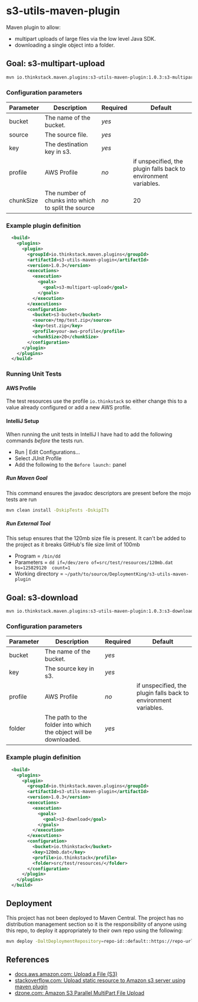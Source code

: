 # s3-utils-maven-plugin
Maven plugin to allow:
* multipart uploads of large files via the low level Java SDK.
* downloading a single object into a folder.

## Goal: s3-multipart-upload

```bash
mvn io.thinkstack.maven.plugins:s3-utils-maven-plugin:1.0.3:s3-multipart-upload
```

### Configuration parameters

| Parameter | Description | Required | Default |
|-----------|-------------|----------|---------|
|bucket|The name of the bucket. |*yes*| |
|source|The source file. |*yes*| |
|key|The destination key in s3. | *yes*| |
|profile|AWS Profile | *no* | if unspecified, the plugin falls back to environment variables. |
|chunkSize|The number of chunks into which to split the source | *no* | 20 |

### Example plugin definition
```xml
  <build>
    <plugins>
      <plugin>
        <groupId>io.thinkstack.maven.plugins</groupId>
        <artifactId>s3-utils-maven-plugin</artifactId>
        <version>1.0.3</version>
        <executions>
          <execution>
            <goals>
              <goal>s3-multipart-upload</goal>
            </goals>
          </execution>
        </executions>
        <configuration>
          <bucket>s3-bucket</bucket>
          <source>/tmp/test.zip</source>
          <key>test.zip</key>
          <profile>your-aws-profile</profile>
          <chunkSize>20</chunkSize>
        </configuration>
      </plugin>
    </plugins>
  </build>
```

### Running Unit Tests

#### AWS Profile
The test resources use the profile `io.thinkstack` so either change this to a value already configured or add a new AWS 
profile.

#### IntelliJ Setup
When running the unit tests in IntelliJ I have had to add the following commands _before_ the tests run.

* Run | Edit Configurations...
* Select JUnit Profile
* Add the following to the `Before launch:` panel

##### Run Maven Goal
This command ensures the javadoc descriptors are present before the mojo tests are run
```bash
mvn clean install -DskipTests -DskipITs
```

##### Run External Tool
This setup ensures that the 120mb size file is present. It can't be added to the project as it breaks GitHub's 
file size limit of 100mb
* Program = `/bin/dd`
* Parameters = `dd if=/dev/zero of=src/test/resources/120mb.dat  bs=125829120  count=1`
* Working directory = `~/path/to/source/DeploymentKing/s3-utils-maven-plugin`

## Goal: s3-download

```bash
mvn io.thinkstack.maven.plugins:s3-utils-maven-plugin:1.0.3:s3-download
```

### Configuration parameters

| Parameter | Description | Required | Default |
|-----------|-------------|----------|---------|
|bucket|The name of the bucket. |*yes*| |
|key|The source key in s3. | *yes*| |
|profile|AWS Profile | *no* | if unspecified, the plugin falls back to environment variables. |
|folder|The path to the folder into which the object will be downloaded. |*yes*| |

### Example plugin definition
```xml
  <build>
    <plugins>
      <plugin>
        <groupId>io.thinkstack.maven.plugins</groupId>
        <artifactId>s3-utils-maven-plugin</artifactId>
        <version>1.0.3</version>
        <executions>
          <execution>
            <goals>
              <goal>s3-download</goal>
            </goals>
          </execution>
        </executions>
        <configuration>
          <bucket>io.thinkstack</bucket>
          <key>120mb.dat</key>
          <profile>io.thinkstack</profile>
          <folder>src/test/resources/</folder>
        </configuration>
      </plugin>
    </plugins>
  </build>
```

## Deployment
This project has not been deployed to Maven Central. The project has no distribution management section so it is the 
responsibility of anyone using this repo, to deploy it appropriately to their own repo using the following:

```bash
mvn deploy -DaltDeploymentRepository=repo-id::default::https://repo-url
```

## References
* [docs.aws.amazon.com: Upload a File (S3)](http://docs.aws.amazon.com/AmazonS3/latest/dev/llJavaUploadFile.html)
* [stackoverflow.com: Upload static resource to Amazon s3 server using maven plugin](https://stackoverflow.com/questions/20650514/upload-static-resource-to-amazon-s3-server-using-maven-plugin)
* [dzone.com: Amazon S3 Parallel MultiPart File Upload](https://dzone.com/articles/amazon-s3-parallel-multipart)
